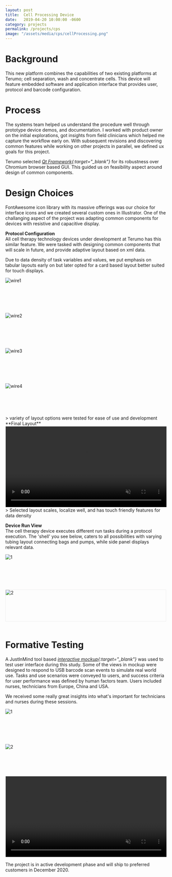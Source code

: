 ```yaml
---
layout: post
title:  Cell Processing Device
date:   2019-04-20 10:00:00 -0600
category: projects
permalink: /projects/cps
image: "/assets/media/cps/cellProcessing.png"
---
```

# Background
This new platform combines the capabilities of two existing platforms at Terumo; cell separation, wash and concentrate cells. This device will feature embedded software and application interface that provides user, protocol and barcode configuration.  

# Process
The systems team helped us understand the procedure well through prototype device demos, and documentation. I worked with product owner on the initial explorations, got insights from field clinicians which helped me capture the workflow early on. With subsequent revisions and discovering common features while working on other projects in parallel, we defined ux goals for this project.  

Terumo selected *[Qt Framework](https://www.qt.io/qt-in-medical/ "Open Qt Site"){:target="_blank"}* for its robustness over Chromium browser based GUI. This guided us on feasibility aspect around design of common components.


# Design Choices
FontAwesome icon library with its massive offerings was our choice for interface icons and we created several custom ones in Illustrator. One of the challanging aspect of the project was adapting common components for devices with resistive and capacitive display.  

**Protocol Configuration**  
All cell therapy technology devices under development at Terumo has this similar feature. We were tasked with designing common components that will scale in future, and provide adaptive layout based on xml data.  

Due to data density of task variables and values, we put emphasis on tabular layouts early on but later opted for a card based layout better suited for touch displays.  

<div style="
    display: grid;
    grid-template-columns: repeat(auto-fit, minmax(250px, 1fr));
    grid-gap: 10px;
    grid-auto-rows: minmax(100px, auto);
">
    <img src="/assets/media/cps/PrepareWire1.png" alt="wire1">
    <img src="/assets/media/cps/PrepareWire2.png" alt="wire2">
    <img src="/assets/media/cps/PrepareWire3.png" alt="wire3">
    <img src="/assets/media/cps/PrepareWire4.png" alt="wire4">
</div>
<span></span>
> variety of layout options were tested for ease of use and development

<br>
**Final Layout**
<video width="100%" height="auto" controls muted style="border: 1px solid #ECEDED;">
  <source src="/assets/media/cps/ReviewRun.mp4" type="video/mp4">
  Your browser does not support the video tag.
</video>
<span></span>
> Selected layout scales, localize well, and has touch friendly features for data density

<br>

**Device Run View**  
The cell therapy device executes different run tasks during a protocol execution. The 'shell' you see below, caters to all possibilities with varying tubing layout connecting bags and pumps, while side panel displays relevant data.  

<div style="
    display: grid;
    grid-template-columns: repeat(auto-fit, minmax(250px, 1fr));
    grid-gap: 10px;
    grid-auto-rows: minmax(100px, auto);
">
    <img src="/assets/media/cps/RunWire.png" alt="1">
    <img src="/assets/media/cps/PrimeDesign.png" alt="2" style="border: 1px solid #ECEDED;">
</div>
<br>

# Formative Testing
A JustInMind tool based *[interactive mockup](https://www.justinmind.com/usernote/tests/38196272/45260779/47397928/index.html#/screens/da697580-0312-4404-b07c-5ee3df31b7d4){:target="_blank"}* was used to test user interface during this study. Some of the views in mockup were designed to respond to USB barcode scan events to simulate real world use. Tasks and use scenarios were conveyed to users, and success criteria for user performance was defined by human factors team. Users included nurses, technicians from Europe, China and USA.  

We received some really great insights into what's important for technicians and nurses during these sessions.  

<div style="
    display: grid;
    grid-template-columns: repeat(auto-fit, minmax(250px, 1fr));
    grid-gap: 10px;
    grid-auto-rows: minmax(100px, auto);
">
    <img src="/assets/media/cps/hfSession3.png" alt="1">
    <img src="/assets/media/cps/hfSession2.png" alt="2">
</div>
<span></span>

<video width="100%" height="auto" controls muted style="border: 1px solid #ECEDED;">
  <source src="/assets/media/cps/hfSession3.mp4" type="video/mp4">
  Your browser does not support the video tag.
</video>
<span></span>

The project is in active development phase and will ship to preferred customers in December 2020.